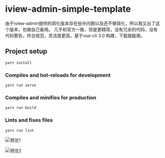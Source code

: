 # iview-admin-simple-template

由于iview-admin提供的简化版本存在些许问题以及还不够简化，所以我又出了这个版本，也做自己备用。
几乎和官方一致，但是更精简，没有冗余的代码，没有代码警告，符合规范，灵活度更高，基于vue-cli 3.0 构建，下载就能用。

## Project setup
```
yarn install
```

### Compiles and hot-reloads for development
```
yarn run serve
```

### Compiles and minifies for production
```
yarn run build
```

### Lints and fixes files
```
yarn run lint
```
![预览1](https://github.com/shx1545/iview-admin-simple-template/blob/master/preview1.png)

![预览2](https://github.com/shx1545/iview-admin-simple-template/blob/master/preview2.png)
